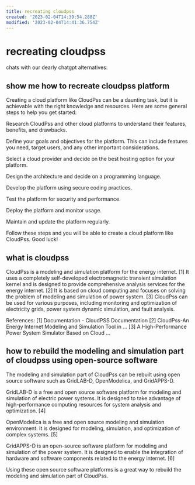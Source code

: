 ```yaml
---
title: recreating cloudpss
created: '2023-02-04T14:39:54.288Z'
modified: '2023-02-04T14:41:36.754Z'
---
```


# recreating cloudpss

chats with our dearly chatgpt alternatives:

## show me how to recreate cloudpss platform

Creating a cloud platform like CloudPss can be a daunting task, but it is achievable with the right knowledge and resources. Here are some general steps to help you get started:

Research CloudPss and other cloud platforms to understand their features, benefits, and drawbacks.

Define your goals and objectives for the platform. This can include features you need, target users, and any other important considerations.

Select a cloud provider and decide on the best hosting option for your platform.

Design the architecture and decide on a programming language.

Develop the platform using secure coding practices.

Test the platform for security and performance.

Deploy the platform and monitor usage.

Maintain and update the platform regularly.

Follow these steps and you will be able to create a cloud platform like CloudPss. Good luck!

## what is cloudpss

CloudPss is a modeling and simulation platform for the energy internet. [1] It uses a completely self-developed electromagnetic transient simulation kernel and is designed to provide comprehensive analysis services for the energy internet. [2] It is based on cloud computing and focuses on solving the problem of modeling and simulation of power system. [3] CloudPss can be used for various purposes, including monitoring and optimization of electricity grids, power system dynamic simulation, and fault analysis.


References:
[1] Documentation - CloudPSS Documentation
[2] CloudPss-An Energy Internet Modeling and Simulation Tool in …
[3] A High-Performance Power System Simulator Based on Cloud …

## how to rebuild the modeling and simulation part of cloudpss using open-source software

The modeling and simulation part of CloudPss can be rebuilt using open source software such as GridLAB-D, OpenModelica, and GridAPPS-D. 

GridLAB-D is a free and open source software platform for modeling and simulation of electric power systems. It is designed to take advantage of high-performance computing resources for system analysis and optimization. [4]

OpenModelica is a free and open source modeling and simulation environment. It is designed for modeling, simulation, and optimization of complex systems. [5]

GridAPPS-D is an open-source software platform for modeling and simulation of the power system. It is designed to enable the integration of hardware and software components related to the energy internet. [6]

Using these open source software platforms is a great way to rebuild the modeling and simulation part of CloudPss.


